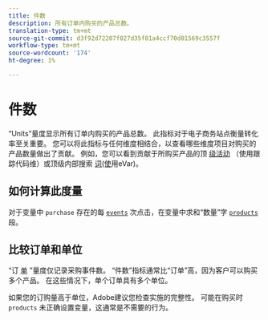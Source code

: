 ```yaml
---
title: 件数
description: 所有订单内购买的产品总数。
translation-type: tm+mt
source-git-commit: d3f92d72207f027d35f81a4ccf70d01569c3557f
workflow-type: tm+mt
source-wordcount: '174'
ht-degree: 1%

---
```



# 件数

“Units”量度显示所有订单内购买的产品总数。 此指标对于电子商务站点衡量转化率至关重要。 您可以将此指标与任何维度相结合，以查看哪些维度项目对购买的产品数量做出了贡献。 例如，您可以看到贡献于所购买产品的顶 [级活动](../dimensions/tracking-code.md) （使用跟踪代码维）或顶级内部搜索 [词(使](../dimensions/evar.md)用eVar)。

## 如何计算此度量

对于变量中 `purchase` 存在的每 [`events`](/help/implement/vars/page-vars/events/events-overview.md) 次点击，在变量中求和“数量”字 [`products`](/help/implement/vars/page-vars/products.md) 段。

## 比较订单和单位

“订 [单](orders.md) ”量度仅记录采购事件数。 “件数”指标通常比“订单”高，因为客户可以购买多个产品。 在这些情况下，单个订单具有多个单位。

如果您的订购量高于单位，Adobe建议您检查实施的完整性。 可能在购买时 `products` 未正确设置变量，这通常是不需要的行为。
